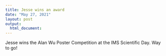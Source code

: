 ```yaml
---
title: Jesse wins an award
date: "May 27, 2021"
layout: post
output:
  html_document:
---
```


Jesse wins the Alan Wu Poster Competition at the IMS Scientific Day. Way to go!
